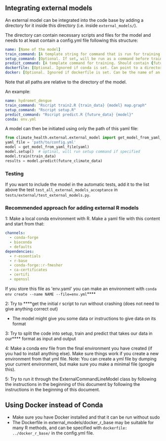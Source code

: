 ## Integrating external models

An external model can be integrated into the code base by adding a directory for it inside this directory (i.e. inside `external_models/`).

The directory can contain necessary scripts and files for the model and needs to at least contain a config.yml file following this structure:

```yaml
name: [Name of the model]
train_command: [A template string for command that is run for training the model. Should contain {train_data} (which will be replaced with a train data file when .train() is called on the model) and {model} (whish will be replaced by a temp file name that the model is stored to).
setup_command: [Optional. If set, will be run as a command before training]
predict_command: [A template command for training. Should contain {future_data} (which will be replaced by a .csv file containing future data) and {model}.
dockerfile: [Optional. Ignored if conda is set. Can point to a directory that contains a Dockerfile. Will then create a docker image with the name of that director and use that docker image when running commands.]
docker: [Optional. Ignored if dockerfile is set. Can be the name of an existing dockerimage that will be used.]
```

Note that all paths are relative to the directory of the model.

An example:
```yaml
name: hydromet_dengue
train_command: "Rscript train2.R {train_data} {model} map.graph"
setup_command: "Rscript setup.R"
predict_command: "Rscript predict.R {future_data} {model}"
conda: env.yml
```

A model can then be initiated using only the path of this yaml file:

```python
from climate_health.external.external_model import get_model_from_yaml_file
yaml_file = 'path/to/config.yml'
model = get_model_from_yaml_file(yaml)
model.setup()  # optinal, will run setup command if specified
model.train(train_data)
results = model.predict(future_climate_data)
```

### Testing
If you want to include the model in the automatic tests, add it to the list above the test `test_all_external_models_acceptance` in `tests/external/test_external_models.py`.



### Recommended approach for adding external R models

1: Make a local conda environment with R. Make a yaml file with this content and start from that:

```yaml
channels:
  - conda-forge
  - bioconda
  - defaults
dependencies:
  - r-essentials
  - r-base
  - conda-forge::r-fmesher
  - ca-certificates
  - certifi
  - openssl
```

If you store this file as 'env.yaml' you can make an environment with `conda env create --name NAME --file=env.yml`****

2: Try to ****get the initial r script to run without crashing (does not need to give anything correct out)

  - The model might give you some data or instructions to give data on its format

3: Try to split the code into setup, train and predict that takes our data in our**** format as input and output

4: Make a conda env file from the final environment you have created (if you had to install anything else). Make sure things work if you create a new environment from that yml file. Note: You can create a yml file by dumping your current environment, but make sure you make a minimal file (google this).

5: Try to run it through the ExternalCommandLineModel class by following the instructions in the beginning of this document by following the instructions in the beginning of this document.



## Using Docker instead of Conda
- Make sure you have Docker installed and that it can be run without sudo
- The Dockerfile in external_models/docker_r_base may be suitable for many R methods, and can be specified with `dockerfile: ../docker_r_base/` in the config.yml file.
